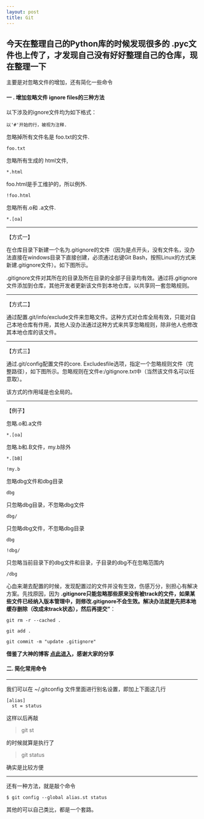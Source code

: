 ```yaml
---
layout: post
title: Git 
---
```



## 今天在整理自己的Python库的时候发现很多的 .pyc文件也上传了，才发现自己没有好好整理自己的仓库，现在整理一下

主要是对忽略文件的增加，还有简化一些命令


#### 一 . 增加忽略文件 ignore files的三种方法

以下涉及的ignore文件均为如下格式：

    以'#'开始的行，被视为注释.
    
忽略掉所有文件名是 foo.txt的文件.
    
    foo.txt
    
忽略所有生成的 html文件,
    
    *.html
    
foo.html是手工维护的，所以例外.
    
    !foo.html
    
忽略所有.o和 .a文件.
    
    *.[oa]

****

【方式一】

在仓库目录下新建一个名为.gitignore的文件（因为是点开头，没有文件名，没办法直接在windows目录下直接创建，必须通过右键Git Bash，按照Linux的方式来新建.gitignore文件）。如下图所示。

.gitignore文件对其所在的目录及所在目录的全部子目录均有效。通过将.gitignore文件添加到仓库，其他开发者更新该文件到本地仓库，以共享同一套忽略规则。

***
【方式二】

   通过配置.git/info/exclude文件来忽略文件。这种方式对仓库全局有效，只能对自己本地仓库有作用，其他人没办法通过这种方式来共享忽略规则，除非他人也修改其本地仓库的该文件。
***
【方式三】

   通过.git/config配置文件的core. Excludesfile选项，指定一个忽略规则文件（完整路径），如下图所示。忽略规则在文件e:/gitignore.txt中（当然该文件名可以任意取）。

   该方式的作用域是也全局的。
***
【例子】

忽略.o和.a文件

    *.[oa]

忽略.b和.B文件，my.b除外

    *.[bB]

    !my.b

忽略dbg文件和dbg目录

    dbg

只忽略dbg目录，不忽略dbg文件

    dbg/

只忽略dbg文件，不忽略dbg目录

    dbg

    !dbg/

只忽略当前目录下的dbg文件和目录，子目录的dbg不在忽略范围内

    /dbg

心血来潮去配置的时候，发现配置过的文件并没有生效，伤感万分，别担心有解决方案。先找原因，因为 **.gitignore只能忽略那些原来没有被track的文件，如果某些文件已经纳入版本管理中，则修改.gitignore不会生效。解决办法就是先把本地缓存删除（改成未track状态），然后再提交”**：

    git rm -r --cached . 
    
    git add . 
    
    git commit -m "update .gitignore"
    
    
**借鉴了大神的博客 [点此进入](http://blog.csdn.net/benkaoya/article/details/7932370)，感谢大家的分享**    
    
    
#### 二. 简化常用命令

***
我们可以在 ~/.gitconfig 文件里面进行别名设置，即加上下面这几行

    [alias]  
      st = status  
      
这样以后再敲 
> git st

的时候就算是执行了
> git status
 
确实是比较方便
***

还有一种方法，就是敲个命令

    $ git config --global alias.st status
    
    
其他的可以自己类比，都是一个套路。

    
    
    
